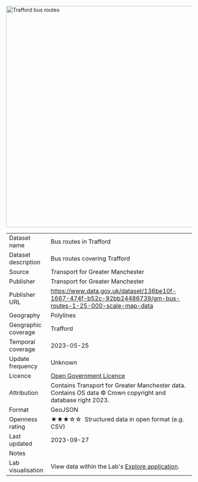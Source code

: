 <a href="trafford_bus_routes.geojson"><img src="thumbnail.png" alt="Trafford bus routes" width="600"/></a>
<table>
<tr>
	<td>Dataset name</td>
	<td>Bus routes in Trafford</td>
</tr>
<tr>
	<td>Dataset description</td>
	<td>Bus routes covering Trafford</td>
</tr>
<tr>
	<td>Source</td>
	<td>Transport for Greater Manchester</td>
</tr>
<tr>
	<td>Publisher</td>
	<td>Transport for Greater Manchester</td>
</tr>
<tr>
	<td>Publisher URL</td>
	<td><a href="https://www.data.gov.uk/dataset/136be10f-1667-474f-b52c-92bb24486739/gm-bus-routes-1-25-000-scale-map-data">https://www.data.gov.uk/dataset/136be10f-1667-474f-b52c-92bb24486739/gm-bus-routes-1-25-000-scale-map-data</a></td>
</tr>
<tr>
	<td>Geography</td>
	<td>Polylines</td>
</tr>
<tr>
	<td>Geographic coverage</td>
	<td>Trafford</td>
</tr>
<tr>
	<td>Temporal coverage</td>
	<td>2023-05-25</td>
</tr>
<tr>
	<td>Update frequency</td>
	<td>Unknown</td>
</tr>
<tr>
	<td>Licence</td>
	<td><a href="http://www.nationalarchives.gov.uk/doc/open-government-licence/version/3/">Open Government Licence</a></td>
</tr>
<tr>
	<td>Attribution</td>
	<td>Contains Transport for Greater Manchester data. Contains OS data © Crown copyright and database right 2023.</td>
</tr>
<tr>
	<td>Format</td>
	<td>GeoJSON</td>
</tr>
<tr>
	<td>Openness rating</td>
	<td>&#9733&#9733&#9733&#9734&#9734&nbsp; Structured data in open format (e.g. CSV)</td>
</tr>
<tr>
	<td>Last updated</td>
	<td>2023-09-27</td>
</tr>
<tr>
	<td>Notes</td>
	<td></td>
</tr>
<tr>
	<td>Lab visualisation</td>
	<td>View data within the Lab's <a href="https://www.trafforddatalab.io/explore/index.html?dataset=bus_routes">Explore application</a>.</td>
</tr>
</table>
